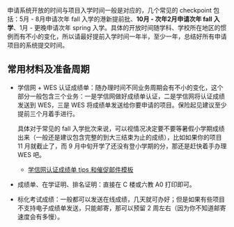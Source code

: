 
申请系统开放的时间与项目入学时间一般是对应的，几个常见的 checkpoint 包括：5月 - 8月申请次年 fall 入学的港新提前批、**10月 - 次年2月申请次年 fall 入学**、1月 - 更晚申请次年 spring 入学。具体的开放时间随学科、学校所在地区的惯例而有不小的变化，所以请最好提前入学时间一年半，至少一年，总结好所有申请项目的系统提交时间。

## 常用材料及准备周期

-   学信网 + WES 认证成绩单：随办理时间不同业务周期会有不小的变化，这个部分一般包含三个业务：一是学信网做好成绩单认证，二是学信网将认证成绩发送到 WES，三是 WES 将成绩单发送给你要申请的项目。保险起见建议至少提前三个月着手进行。

    具体对于常见的 fall 入学批次来说，可以视情况决定要不要等暑假小学期成绩出来（一般还是建议包含完整的到大三结束为止的成绩），比如如果你的项目 11 月就截止了，而 9 月中旬开学了还没有登小学期的分，那还是赶快着手办理 WES 吧。

    - [学信网认证成绩单 tips 和催促邮件模板](../help/chsi/)

-   成绩单、在学证明、排名证明：直接在 C 楼或六教 A0 打印即可。
-   标化考试成绩：一般都可以发送在线成绩，几天就可办好；但是如果有些项目不支持电子成绩单发送，只能邮寄，那可以预留 2 周左右（因为你不知道邮寄速度会有多慢）。
